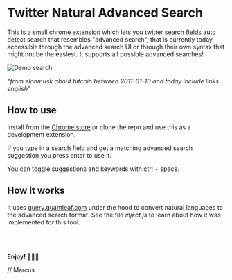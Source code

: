 # Twitter Natural Advanced Search
This is a small chrome extension which lets you twitter search fields auto detect search that resembles "advanced search", that is currently today accessible through the advanced search UI or through their own syntax that might not be the easiest. It supports all possible advanced searches!

![Demo search](/../master/snap.PNG?raw=true)

*"from elonmusk about bitcoin between 2011-01-10 and today include links english"*

## How to use
Install from the [Chrome store](https://chrome.google.com/webstore/detail/twitter-natural-advanced/fkjippcbpjcnjfoohfhaghfelfanamee) or clone the repo and use this as a development extension.

If you type in a search field and get a matching advanced search suggestion you press enter to use it.


You can toggle suggestions and keywords with ctrl + space.


## How it works
It uses [query.quantleaf.com](https://query.quantleaf.com) under the hood to convert natural languages to the advanced search format. See the file *inject.js* to learn about how it was implemented for this tool. 

 
<br/>
<br/>

**Enjoy! 🏄🏼‍♀️**

// Marcus